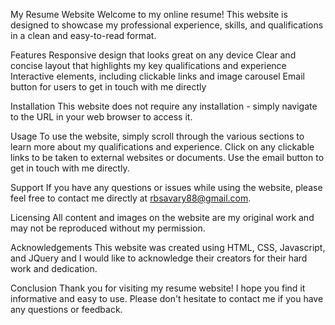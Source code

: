 My Resume Website
Welcome to my online resume! This website is designed to showcase my professional experience, skills, and qualifications in a clean and easy-to-read format.

Features
Responsive design that looks great on any device
Clear and concise layout that highlights my key qualifications and experience
Interactive elements, including clickable links and image carousel
Email button for users to get in touch with me directly

Installation
This website does not require any installation - simply navigate to the URL in your web browser to access it.

Usage
To use the website, simply scroll through the various sections to learn more about my qualifications and experience. Click on any clickable links to be taken to external websites or documents. Use the email button to get in touch with me directly.

Support
If you have any questions or issues while using the website, please feel free to contact me directly at rbsavary88@gmail.com.

Licensing
All content and images on the website are my original work and may not be reproduced without my permission.

Acknowledgements
This website was created using HTML, CSS, Javascript, and JQuery and I would like to acknowledge their creators for their hard work and dedication.

Conclusion
Thank you for visiting my resume website! I hope you find it informative and easy to use. Please don't hesitate to contact me if you have any questions or feedback.
